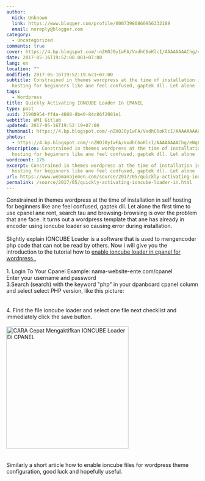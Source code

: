 ```yaml
---
author:
  nick: Unknown
  link: https://www.blogger.com/profile/00073980860956332189
  email: noreply@blogger.com
category:
  - Uncategorized
comments: true
cover: https://4.bp.blogspot.com/-nZHOJ0yIwFA/VxdhC6oKlcI/AAAAAAAAChg/eNqEsF4QEbcPbkDo3sPQPyaQkWAnlFBAwCLcB/s320/ioncube_loader.png
date: 2017-05-16T19:52:00.001+07:00
lang: en
location: ""
modified: 2017-05-16T19:52:19.621+07:00
subtitle: Constrained in themes wordpress at the time of installation in self
  hosting for beginners like ane feel confused, gaptek dll. Let alone
tags:
  - Wordpress
title: Quickly Activating IONCUBE Loader In CPANEL
type: post
uuid: 25900954-ff4a-4888-8be0-84c86f2081e1
webtitle: WMI Gitlab
updated: 2017-05-16T19:52:19+07:00
thumbnail: https://4.bp.blogspot.com/-nZHOJ0yIwFA/VxdhC6oKlcI/AAAAAAAAChg/eNqEsF4QEbcPbkDo3sPQPyaQkWAnlFBAwCLcB/s320/ioncube_loader.png
photos:
  - https://4.bp.blogspot.com/-nZHOJ0yIwFA/VxdhC6oKlcI/AAAAAAAAChg/eNqEsF4QEbcPbkDo3sPQPyaQkWAnlFBAwCLcB/s320/ioncube_loader.png
description: Constrained in themes wordpress at the time of installation in self
  hosting for beginners like ane feel confused, gaptek dll. Let alone
wordcount: 175
excerpt: Constrained in themes wordpress at the time of installation in self
  hosting for beginners like ane feel confused, gaptek dll. Let alone
url: https://www.webmanajemen.com/source/2017/05/quickly-activating-ioncube-loader-in.html
permalink: /source/2017/05/quickly-activating-ioncube-loader-in.html
---
```


<div>Constrained in themes wordpress at the time of installation in self hosting     for beginners like ane feel confused, gaptek dll. Let alone the first time     to use cpanel ane rent, search tau and browsing-browsing is over the     problem that ane face. It turns out a wordpress template that ane has     already in encoder using ioncube loader so causing error during     installation. </div><div><br></div><div>Slightly explain IONCUBE Loader is a software that is used to mengencoder     php code that can not be read by others. Now i will give you the introduction to the tutorial how to    <a href="http://web-manajemen.blogspot.com/search/how+to#">enable ioncube loader in cpanel for wordpress .</a></div><div><br></div><div>1. Login To Your Cpanel Example: nama-website-ente.com/cpanel </div><div>Enter your username and password </div><div>3.Search (search) with the keyword "php" in your dpanboard cpanel column     and select select PHP version, like this picture:     <br><br><div><a href="https://3.bp.blogspot.com/-auBdrjYQo5Q/Vxdfy9uz03I/AAAAAAAAChU/L1Sd6Bv2GZEvP47KUvL7GUPx3Eo0H61YwCLcB/s1600/php_select_version.png" rel="noopener noreferer nofollow">        </a>    </div><br>4. Find the file ioncube loader and select one file next checklist and     immediately click the save button.     <br><br><div><a href="https://4.bp.blogspot.com/-nZHOJ0yIwFA/VxdhC6oKlcI/AAAAAAAAChg/eNqEsF4QEbcPbkDo3sPQPyaQkWAnlFBAwCLcB/s1600/ioncube_loader.png" rel="noopener noreferer nofollow">            <img alt="CARA Cepat Mengaktifkan IONCUBE Loader Di CPANEL" border="0" height="320" src="https://4.bp.blogspot.com/-nZHOJ0yIwFA/VxdhC6oKlcI/AAAAAAAAChg/eNqEsF4QEbcPbkDo3sPQPyaQkWAnlFBAwCLcB/s320/ioncube_loader.png" title="Quickly Activating IONCUBE Loader In CPANEL" width="320">        </a>    </div><br><br>Similarly a short article how to enable ioncube files for wordpress theme     configuration, good luck and hopefully useful. </div>